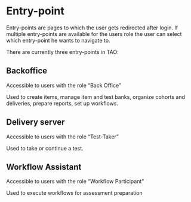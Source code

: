 <!--
parent: 'Documentation for core components'
created_at: '2014-05-27 12:17:39'
updated_at: '2014-05-27 12:17:39'
authors:
    - 'Joel Bout'
tags:
    - 'Documentation for core components'
-->

Entry-point
===========

Entry-points are pages to which the user gets redirected after login. If multiple entry-points are available for the users role the user can select which entry-point he wants to navigate to.

There are currently three entry-points in TAO:

Backoffice
----------

Accessible to users with the role “Back Office”

Used to create items, manage item and test banks, organize cohorts and deliveries, prepare reports, set up workflows.

Delivery server
---------------

Accessible to users with the role “Test-Taker”

Used to take or continue a test.

Workflow Assistant
------------------

Accessible to users with the role “Workflow Participant”

Used to execute workflows for assessment preparation


